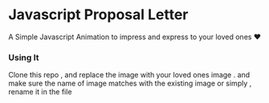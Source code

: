 # Javascript Proposal Letter

A Simple Javascript Animation to impress and express to your loved ones ❤️



### Using It

Clone this repo , and replace the image with your loved ones image . and make sure the name of image matches with the existing image 
or simply , rename it in the file
